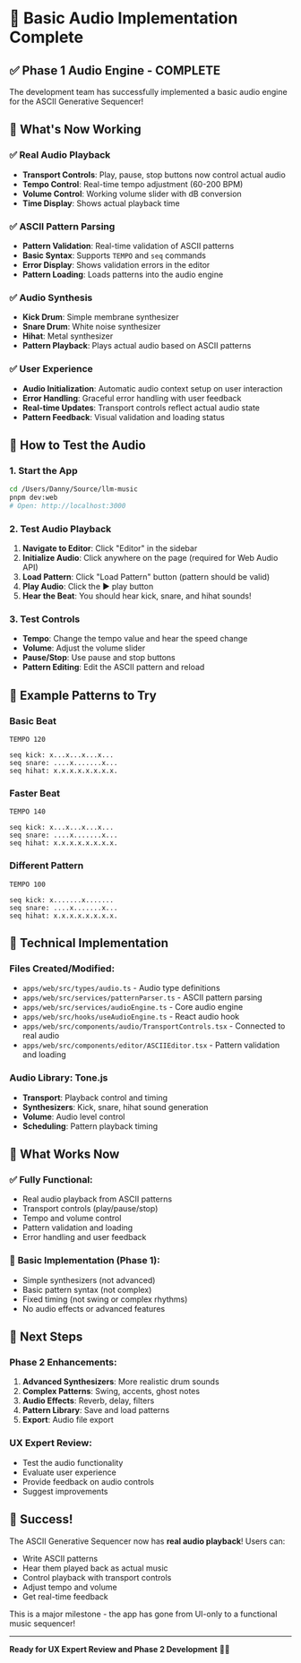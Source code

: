 # 🎵 Basic Audio Implementation Complete

## ✅ **Phase 1 Audio Engine - COMPLETE**

The development team has successfully implemented a basic audio engine for the ASCII Generative Sequencer!

## 🎯 **What's Now Working**

### ✅ **Real Audio Playback**
- **Transport Controls**: Play, pause, stop buttons now control actual audio
- **Tempo Control**: Real-time tempo adjustment (60-200 BPM)
- **Volume Control**: Working volume slider with dB conversion
- **Time Display**: Shows actual playback time

### ✅ **ASCII Pattern Parsing**
- **Pattern Validation**: Real-time validation of ASCII patterns
- **Basic Syntax**: Supports `TEMPO` and `seq` commands
- **Error Display**: Shows validation errors in the editor
- **Pattern Loading**: Loads patterns into the audio engine

### ✅ **Audio Synthesis**
- **Kick Drum**: Simple membrane synthesizer
- **Snare Drum**: White noise synthesizer
- **Hihat**: Metal synthesizer
- **Pattern Playback**: Plays actual audio based on ASCII patterns

### ✅ **User Experience**
- **Audio Initialization**: Automatic audio context setup on user interaction
- **Error Handling**: Graceful error handling with user feedback
- **Real-time Updates**: Transport controls reflect actual audio state
- **Pattern Feedback**: Visual validation and loading status

## 🎵 **How to Test the Audio**

### **1. Start the App**
```bash
cd /Users/Danny/Source/llm-music
pnpm dev:web
# Open: http://localhost:3000
```

### **2. Test Audio Playback**
1. **Navigate to Editor**: Click "Editor" in the sidebar
2. **Initialize Audio**: Click anywhere on the page (required for Web Audio API)
3. **Load Pattern**: Click "Load Pattern" button (pattern should be valid)
4. **Play Audio**: Click the ▶️ play button
5. **Hear the Beat**: You should hear kick, snare, and hihat sounds!

### **3. Test Controls**
- **Tempo**: Change the tempo value and hear the speed change
- **Volume**: Adjust the volume slider
- **Pause/Stop**: Use pause and stop buttons
- **Pattern Editing**: Edit the ASCII pattern and reload

## 🎼 **Example Patterns to Try**

### **Basic Beat**
```
TEMPO 120

seq kick: x...x...x...x...
seq snare: ....x.......x...
seq hihat: x.x.x.x.x.x.x.x.
```

### **Faster Beat**
```
TEMPO 140

seq kick: x...x...x...x...
seq snare: ....x.......x...
seq hihat: x.x.x.x.x.x.x.x.
```

### **Different Pattern**
```
TEMPO 100

seq kick: x.......x.......
seq snare: ....x.......x...
seq hihat: x.x.x.x.x.x.x.x.
```

## 🔧 **Technical Implementation**

### **Files Created/Modified**:
- `apps/web/src/types/audio.ts` - Audio type definitions
- `apps/web/src/services/patternParser.ts` - ASCII pattern parsing
- `apps/web/src/services/audioEngine.ts` - Core audio engine
- `apps/web/src/hooks/useAudioEngine.ts` - React audio hook
- `apps/web/src/components/audio/TransportControls.tsx` - Connected to real audio
- `apps/web/src/components/editor/ASCIIEditor.tsx` - Pattern validation and loading

### **Audio Library**: Tone.js
- **Transport**: Playback control and timing
- **Synthesizers**: Kick, snare, hihat sound generation
- **Volume**: Audio level control
- **Scheduling**: Pattern playback timing

## 🎯 **What Works Now**

### ✅ **Fully Functional**:
- Real audio playback from ASCII patterns
- Transport controls (play/pause/stop)
- Tempo and volume control
- Pattern validation and loading
- Error handling and user feedback

### 🚧 **Basic Implementation** (Phase 1):
- Simple synthesizers (not advanced)
- Basic pattern syntax (not complex)
- Fixed timing (not swing or complex rhythms)
- No audio effects or advanced features

## 🚀 **Next Steps**

### **Phase 2 Enhancements**:
1. **Advanced Synthesizers**: More realistic drum sounds
2. **Complex Patterns**: Swing, accents, ghost notes
3. **Audio Effects**: Reverb, delay, filters
4. **Pattern Library**: Save and load patterns
5. **Export**: Audio file export

### **UX Expert Review**:
- Test the audio functionality
- Evaluate user experience
- Provide feedback on audio controls
- Suggest improvements

## 🎉 **Success!**

The ASCII Generative Sequencer now has **real audio playback**! Users can:
- Write ASCII patterns
- Hear them played back as actual music
- Control playback with transport controls
- Adjust tempo and volume
- Get real-time feedback

This is a major milestone - the app has gone from UI-only to a functional music sequencer!

---

**Ready for UX Expert Review and Phase 2 Development** 🎵✨
